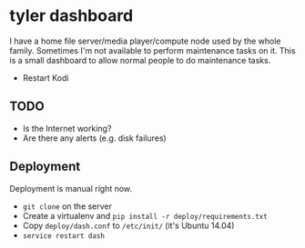 # tyler dashboard

I have a home file server/media player/compute node used by the whole family. Sometimes I'm not available to perform maintenance tasks on it. This is a small dashboard to allow normal people to do maintenance tasks.

* Restart Kodi

## TODO

* Is the Internet working?
* Are there any alerts (e.g. disk failures)

## Deployment

Deployment is manual right now.

* `git clone` on the server
* Create a virtualenv and `pip install -r deploy/requirements.txt`
* Copy `deploy/dash.conf` to `/etc/init/` (it's Ubuntu 14.04)
* `service restart dash`

